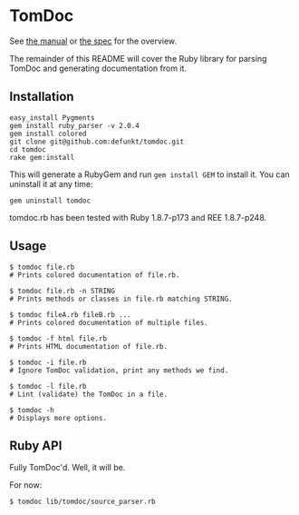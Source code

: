 TomDoc
======

See [the manual][man] or [the spec][spec] for the overview.

The remainder of this README will cover the Ruby library for parsing
TomDoc and generating documentation from it.


Installation
------------

    easy_install Pygments
    gem install ruby_parser -v 2.0.4
    gem install colored
    git clone git@github.com:defunkt/tomdoc.git
    cd tomdoc
    rake gem:install

This will generate a RubyGem and run `gem install GEM` to install
it. You can uninstall it at any time:

    gem uninstall tomdoc

tomdoc.rb has been tested with Ruby 1.8.7-p173 and REE 1.8.7-p248.


Usage
-----

    $ tomdoc file.rb
    # Prints colored documentation of file.rb.

    $ tomdoc file.rb -n STRING
    # Prints methods or classes in file.rb matching STRING.

    $ tomdoc fileA.rb fileB.rb ...
    # Prints colored documentation of multiple files.

    $ tomdoc -f html file.rb
    # Prints HTML documentation of file.rb.

    $ tomdoc -i file.rb
    # Ignore TomDoc validation, print any methods we find.

    $ tomdoc -l file.rb
    # Lint (validate) the TomDoc in a file.

    $ tomdoc -h
    # Displays more options.


Ruby API
--------

Fully TomDoc'd. Well, it will be.

For now:

    $ tomdoc lib/tomdoc/source_parser.rb

[man]: https://github.com/defunkt/tomdoc/blob/tomdoc.rb/man/tomdoc.5.ronn
[spec]: https://github.com/defunkt/tomdoc/blob/tomdoc.rb/tomdoc.md
